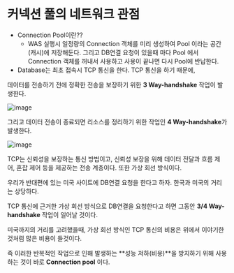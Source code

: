 # 커넥션 풀의 네트워크 관점

- Connection Pool이란??
    - WAS 실행시 일정량의 Connection 객체를 미리 생성하여 Pool 이라는 공간(캐시)에 저장해둔다. 그리고 DB연결 요청이 있을때 마다 Pool 에서 Connection 객체를 꺼내서 사용하고 사용이 끝나면 다시 Pool에 반납한다.
- Database는 최초 접속시 TCP 통신을 한다. TCP 통신을 하기 때문에,

데이터를 전송하기 전에 정확한 전송을 보장하기 위한 **3 Way-handshake** 작업이 발생한다.

![image](https://user-images.githubusercontent.com/73684562/188666726-d84c4966-a286-46a2-bc06-c8b2970b40cd.png)

그리고 데이터 전송이 종료되면 리소스를 정리하기 위한 작업인 **4 Way-handshake**가 발생한다.

![image](https://user-images.githubusercontent.com/73684562/188666772-ea76daed-e29d-4843-be12-937070caf769.png)

TCP는 신뢰성을 보장하는 통신 방법이고, 신뢰성 보장을 위해 데이터 전달과 흐름 제어, 혼잡 제어 등을 제공하는 전송 계층이다. 또한 가상 회선 방식이다.

우리가 반대편에 있는 미국 사이트에 DB연결 요청을 한다고 하자. 한국과 미국의 거리는 상당하다.

TCP 통신에 근거한 가상 회선 방식으로 DB연결을 요청한다고 하면 그동안 **3/4 Way-handshake** 작업이 일어날 것이다.

미국까지의 거리를 고려했을때, 가상 회선 방식인 TCP 통신의 비용은 위에서 이야기한 것처럼 많은 비용이 들것이다.

즉 이러한 반복적인 작업으로 인해 발생하는 **성능 저하(비용)**을 방지하기 위해 사용하는 것이 바로 **Connection pool** 이다.
